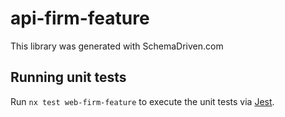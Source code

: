 
# api-firm-feature

This library was generated with SchemaDriven.com

## Running unit tests

Run `nx test web-firm-feature` to execute the unit tests via [Jest](https://jestjs.io).

